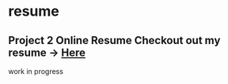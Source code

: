 # resume
Project 2 Online Resume
Checkout out my resume -> [Here](https://jasierragarcia.github.io/resume)
-- 
work in progress
